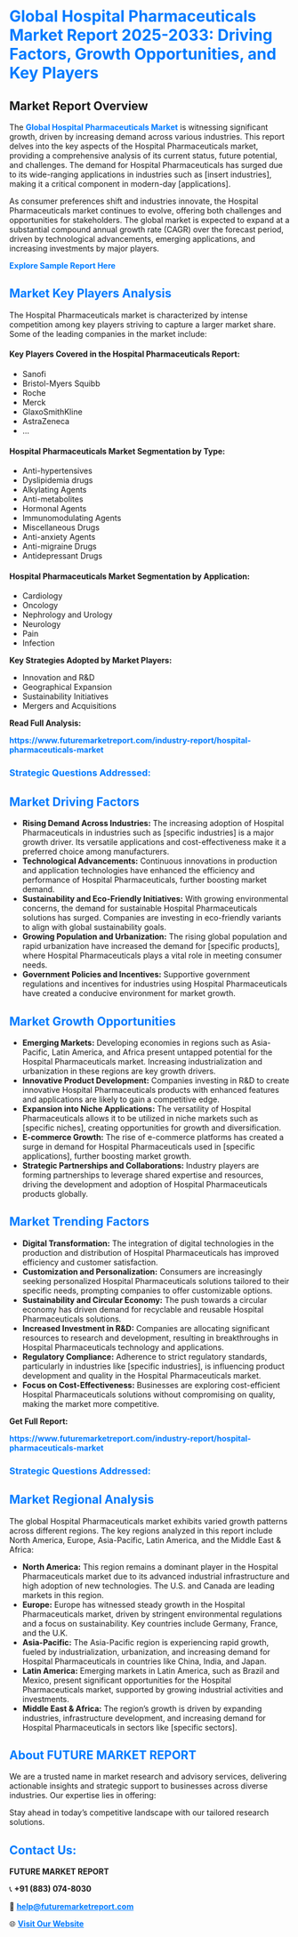 <h1 style="color: #007BFF;">Global Hospital Pharmaceuticals Market Report 2025-2033: Driving Factors, Growth Opportunities, and Key Players</h1>

<section id="overview">
<h2>Market Report Overview</h2>
<p>The <a href="https://www.futuremarketreport.com/industry-report/hospital-pharmaceuticals-market" style="color: #007BFF; text-decoration: none;"><strong>Global Hospital Pharmaceuticals Market</strong></a> is witnessing significant growth, driven by increasing demand across various industries. This report delves into the key aspects of the Hospital Pharmaceuticals market, providing a comprehensive analysis of its current status, future potential, and challenges. The demand for Hospital Pharmaceuticals has surged due to its wide-ranging applications in industries such as [insert industries], making it a critical component in modern-day [applications].</p>
<p>As consumer preferences shift and industries innovate, the Hospital Pharmaceuticals market continues to evolve, offering both challenges and opportunities for stakeholders. The global market is expected to expand at a substantial compound annual growth rate (CAGR) over the forecast period, driven by technological advancements, emerging applications, and increasing investments by major players.</p>
</section>

<section id="overview">
<p><a href="https://www.futuremarketreport.com/request-sample/reportId=99527" style="color: #007BFF; text-decoration: none;"><strong>Explore Sample Report Here</strong></a></p>
</section>

<section id="key-players">
<h2 style="color: #007BFF;">Market Key Players Analysis</h2>
<p>The Hospital Pharmaceuticals market is characterized by intense competition among key players striving to capture a larger market share. Some of the leading companies in the market include:</p>
<h4>Key Players Covered in the Hospital Pharmaceuticals Report:</h4>
<ul><li>Sanofi</li><li>Bristol-Myers Squibb</li><li>Roche</li><li>Merck</li><li>GlaxoSmithKline</li><li>AstraZeneca</li><li>...</li></ul>
<h4>Hospital Pharmaceuticals Market Segmentation by Type:</h4>
<ul><li>Anti-hypertensives</li><li>Dyslipidemia drugs</li><li>Alkylating Agents</li><li>Anti-metabolites</li><li>Hormonal Agents</li><li>Immunomodulating Agents</li><li>Miscellaneous Drugs</li><li>Anti-anxiety Agents</li><li>Anti-migraine Drugs</li><li>Antidepressant Drugs</li></ul>

<h4>Hospital Pharmaceuticals Market Segmentation by Application:</h4>
<ul><li>Cardiology</li><li>Oncology</li><li>Nephrology and Urology</li><li>Neurology</li><li>Pain</li><li>Infection</li></ul>
<p><strong>Key Strategies Adopted by Market Players:</strong></p>
<ul>
<li>Innovation and R&D</li>
<li>Geographical Expansion</li>
<li>Sustainability Initiatives</li>
<li>Mergers and Acquisitions</li>
</ul>
</section>

<section>
<p><strong>Read Full Analysis: </strong></p><a href="https://www.futuremarketreport.com/industry-report/hospital-pharmaceuticals-market" style="color: #007BFF; text-decoration: none;"><strong>https://www.futuremarketreport.com/industry-report/hospital-pharmaceuticals-market</strong></a>
<h3 style="color: #007BFF;">Strategic Questions Addressed:</h3>
</section>

<section id="driving-factors">
<h2 style="color: #007BFF;">Market Driving Factors</h2>
<ul>
<li><strong>Rising Demand Across Industries:</strong> The increasing adoption of Hospital Pharmaceuticals in industries such as [specific industries] is a major growth driver. Its versatile applications and cost-effectiveness make it a preferred choice among manufacturers.</li>
<li><strong>Technological Advancements:</strong> Continuous innovations in production and application technologies have enhanced the efficiency and performance of Hospital Pharmaceuticals, further boosting market demand.</li>
<li><strong>Sustainability and Eco-Friendly Initiatives:</strong> With growing environmental concerns, the demand for sustainable Hospital Pharmaceuticals solutions has surged. Companies are investing in eco-friendly variants to align with global sustainability goals.</li>
<li><strong>Growing Population and Urbanization:</strong> The rising global population and rapid urbanization have increased the demand for [specific products], where Hospital Pharmaceuticals plays a vital role in meeting consumer needs.</li>
<li><strong>Government Policies and Incentives:</strong> Supportive government regulations and incentives for industries using Hospital Pharmaceuticals have created a conducive environment for market growth.</li>
</ul>
</section>

<section id="growth-opportunities">
<h2 style="color: #007BFF;">Market Growth Opportunities</h2>
<ul>
<li><strong>Emerging Markets:</strong> Developing economies in regions such as Asia-Pacific, Latin America, and Africa present untapped potential for the Hospital Pharmaceuticals market. Increasing industrialization and urbanization in these regions are key growth drivers.</li>
<li><strong>Innovative Product Development:</strong> Companies investing in R&D to create innovative Hospital Pharmaceuticals products with enhanced features and applications are likely to gain a competitive edge.</li>
<li><strong>Expansion into Niche Applications:</strong> The versatility of Hospital Pharmaceuticals allows it to be utilized in niche markets such as [specific niches], creating opportunities for growth and diversification.</li>
<li><strong>E-commerce Growth:</strong> The rise of e-commerce platforms has created a surge in demand for Hospital Pharmaceuticals used in [specific applications], further boosting market growth.</li>
<li><strong>Strategic Partnerships and Collaborations:</strong> Industry players are forming partnerships to leverage shared expertise and resources, driving the development and adoption of Hospital Pharmaceuticals products globally.</li>
</ul>
</section>

<section id="trending-factors">
<h2 style="color: #007BFF;">Market Trending Factors</h2>
<ul>
<li><strong>Digital Transformation:</strong> The integration of digital technologies in the production and distribution of Hospital Pharmaceuticals has improved efficiency and customer satisfaction.</li>
<li><strong>Customization and Personalization:</strong> Consumers are increasingly seeking personalized Hospital Pharmaceuticals solutions tailored to their specific needs, prompting companies to offer customizable options.</li>
<li><strong>Sustainability and Circular Economy:</strong> The push towards a circular economy has driven demand for recyclable and reusable Hospital Pharmaceuticals solutions.</li>
<li><strong>Increased Investment in R&D:</strong> Companies are allocating significant resources to research and development, resulting in breakthroughs in Hospital Pharmaceuticals technology and applications.</li>
<li><strong>Regulatory Compliance:</strong> Adherence to strict regulatory standards, particularly in industries like [specific industries], is influencing product development and quality in the Hospital Pharmaceuticals market.</li>
<li><strong>Focus on Cost-Effectiveness:</strong> Businesses are exploring cost-efficient Hospital Pharmaceuticals solutions without compromising on quality, making the market more competitive.</li>
</ul>
</section>

<section>
<p><strong>Get Full Report: </strong></p><a href="https://www.futuremarketreport.com/industry-report/hospital-pharmaceuticals-market" style="color: #007BFF; text-decoration: none;"><strong>https://www.futuremarketreport.com/industry-report/hospital-pharmaceuticals-market</strong></a>
<h3 style="color: #007BFF;">Strategic Questions Addressed:</h3>
</section>


<section id="regional-analysis">
<h2 style="color: #007BFF;">Market Regional Analysis</h2>
<p>The global Hospital Pharmaceuticals market exhibits varied growth patterns across different regions. The key regions analyzed in this report include North America, Europe, Asia-Pacific, Latin America, and the Middle East & Africa:</p>
<ul>
<li><strong>North America:</strong> This region remains a dominant player in the Hospital Pharmaceuticals market due to its advanced industrial infrastructure and high adoption of new technologies. The U.S. and Canada are leading markets in this region.</li>
<li><strong>Europe:</strong> Europe has witnessed steady growth in the Hospital Pharmaceuticals market, driven by stringent environmental regulations and a focus on sustainability. Key countries include Germany, France, and the U.K.</li>
<li><strong>Asia-Pacific:</strong> The Asia-Pacific region is experiencing rapid growth, fueled by industrialization, urbanization, and increasing demand for Hospital Pharmaceuticals in countries like China, India, and Japan.</li>
<li><strong>Latin America:</strong> Emerging markets in Latin America, such as Brazil and Mexico, present significant opportunities for the Hospital Pharmaceuticals market, supported by growing industrial activities and investments.</li>
<li><strong>Middle East & Africa:</strong> The region’s growth is driven by expanding industries, infrastructure development, and increasing demand for Hospital Pharmaceuticals in sectors like [specific sectors].</li>
</ul>
</section>

<footer>
<h2 style="color: #007BFF;">About FUTURE MARKET REPORT</h2>
<p>We are a trusted name in market research and advisory services, delivering actionable insights and strategic support to businesses across diverse industries. Our expertise lies in offering:</p>

<p>Stay ahead in today’s competitive landscape with our tailored research solutions.</p>

<h2 style="color: #007BFF;">Contact Us:</h2>
<p><strong>FUTURE MARKET REPORT</strong></p>
<p>📞 <strong>+91 (883) 074-8030</strong></p>
<p>📧 <strong><a href="mailto:help@futuremarketreport.com" style="color: #007BFF;">help@futuremarketreport.com</a></strong></p>
<p>🌐 <strong><a href="https://www.futuremarketreport.com/" style="color: #007BFF;">Visit Our Website</a></strong></p>
</footer>